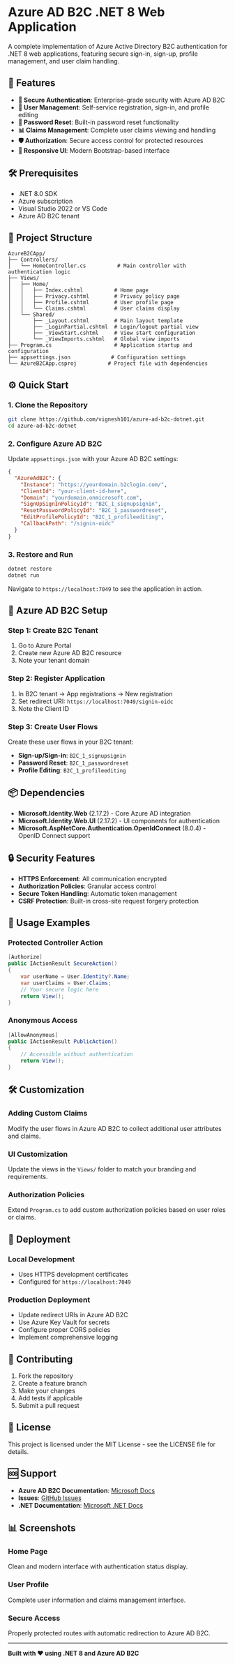 # Azure AD B2C .NET 8 Web Application

A complete implementation of Azure Active Directory B2C authentication for .NET 8 web applications, featuring secure sign-in, sign-up, profile management, and user claim handling.

## 🚀 Features

- **🔐 Secure Authentication**: Enterprise-grade security with Azure AD B2C
- **👤 User Management**: Self-service registration, sign-in, and profile editing
- **🔄 Password Reset**: Built-in password reset functionality
- **📊 Claims Management**: Complete user claims viewing and handling
- **🛡️ Authorization**: Secure access control for protected resources
- **📱 Responsive UI**: Modern Bootstrap-based interface

## 🛠️ Prerequisites

- .NET 8.0 SDK
- Azure subscription
- Visual Studio 2022 or VS Code
- Azure AD B2C tenant

## 📁 Project Structure

```
AzureB2CApp/
├── Controllers/
│   └── HomeController.cs          # Main controller with authentication logic
├── Views/
│   ├── Home/
│   │   ├── Index.cshtml          # Home page
│   │   ├── Privacy.cshtml        # Privacy policy page
│   │   ├── Profile.cshtml        # User profile page
│   │   └── Claims.cshtml         # User claims display
│   └── Shared/
│       ├── _Layout.cshtml        # Main layout template
│       ├── _LoginPartial.cshtml  # Login/logout partial view
│       ├── _ViewStart.cshtml     # View start configuration
│       └── _ViewImports.cshtml   # Global view imports
├── Program.cs                    # Application startup and configuration
├── appsettings.json             # Configuration settings
└── AzureB2CApp.csproj          # Project file with dependencies
```

## ⚙️ Quick Start

### 1. Clone the Repository
```bash
git clone https://github.com/vignesh101/azure-ad-b2c-dotnet.git
cd azure-ad-b2c-dotnet
```

### 2. Configure Azure AD B2C
Update `appsettings.json` with your Azure AD B2C settings:

```json
{
  "AzureAdB2C": {
    "Instance": "https://yourdomain.b2clogin.com/",
    "ClientId": "your-client-id-here",
    "Domain": "yourdomain.onmicrosoft.com",
    "SignUpSignInPolicyId": "B2C_1_signupsignin",
    "ResetPasswordPolicyId": "B2C_1_passwordreset",
    "EditProfilePolicyId": "B2C_1_profileediting",
    "CallbackPath": "/signin-oidc"
  }
}
```

### 3. Restore and Run
```bash
dotnet restore
dotnet run
```

Navigate to `https://localhost:7049` to see the application in action.

## 🔧 Azure AD B2C Setup

### Step 1: Create B2C Tenant
1. Go to Azure Portal
2. Create new Azure AD B2C resource
3. Note your tenant domain

### Step 2: Register Application
1. In B2C tenant → App registrations → New registration
2. Set redirect URI: `https://localhost:7049/signin-oidc`
3. Note the Client ID

### Step 3: Create User Flows
Create these user flows in your B2C tenant:
- **Sign-up/Sign-in**: `B2C_1_signupsignin`
- **Password Reset**: `B2C_1_passwordreset`
- **Profile Editing**: `B2C_1_profileediting`

## 📦 Dependencies

- **Microsoft.Identity.Web** (2.17.2) - Core Azure AD integration
- **Microsoft.Identity.Web.UI** (2.17.2) - UI components for authentication
- **Microsoft.AspNetCore.Authentication.OpenIdConnect** (8.0.4) - OpenID Connect support

## 🔒 Security Features

- **HTTPS Enforcement**: All communication encrypted
- **Authorization Policies**: Granular access control
- **Secure Token Handling**: Automatic token management
- **CSRF Protection**: Built-in cross-site request forgery protection

## 🎯 Usage Examples

### Protected Controller Action
```csharp
[Authorize]
public IActionResult SecureAction()
{
    var userName = User.Identity?.Name;
    var userClaims = User.Claims;
    // Your secure logic here
    return View();
}
```

### Anonymous Access
```csharp
[AllowAnonymous]
public IActionResult PublicAction()
{
    // Accessible without authentication
    return View();
}
```

## 🛠️ Customization

### Adding Custom Claims
Modify the user flows in Azure AD B2C to collect additional user attributes and claims.

### UI Customization
Update the views in the `Views/` folder to match your branding and requirements.

### Authorization Policies
Extend `Program.cs` to add custom authorization policies based on user roles or claims.

## 🚀 Deployment

### Local Development
- Uses HTTPS development certificates
- Configured for `https://localhost:7049`

### Production Deployment
- Update redirect URIs in Azure AD B2C
- Use Azure Key Vault for secrets
- Configure proper CORS policies
- Implement comprehensive logging

## 🤝 Contributing

1. Fork the repository
2. Create a feature branch
3. Make your changes
4. Add tests if applicable
5. Submit a pull request

## 📝 License

This project is licensed under the MIT License - see the LICENSE file for details.

## 🆘 Support

- **Azure AD B2C Documentation**: [Microsoft Docs](https://docs.microsoft.com/azure/active-directory-b2c/)
- **Issues**: [GitHub Issues](https://github.com/vignesh101/azure-ad-b2c-dotnet/issues)
- **.NET Documentation**: [Microsoft .NET Docs](https://docs.microsoft.com/dotnet/)

## 📊 Screenshots

### Home Page
Clean and modern interface with authentication status display.

### User Profile
Complete user information and claims management interface.

### Secure Access
Properly protected routes with automatic redirection to Azure AD B2C.

---

**Built with ❤️ using .NET 8 and Azure AD B2C**
